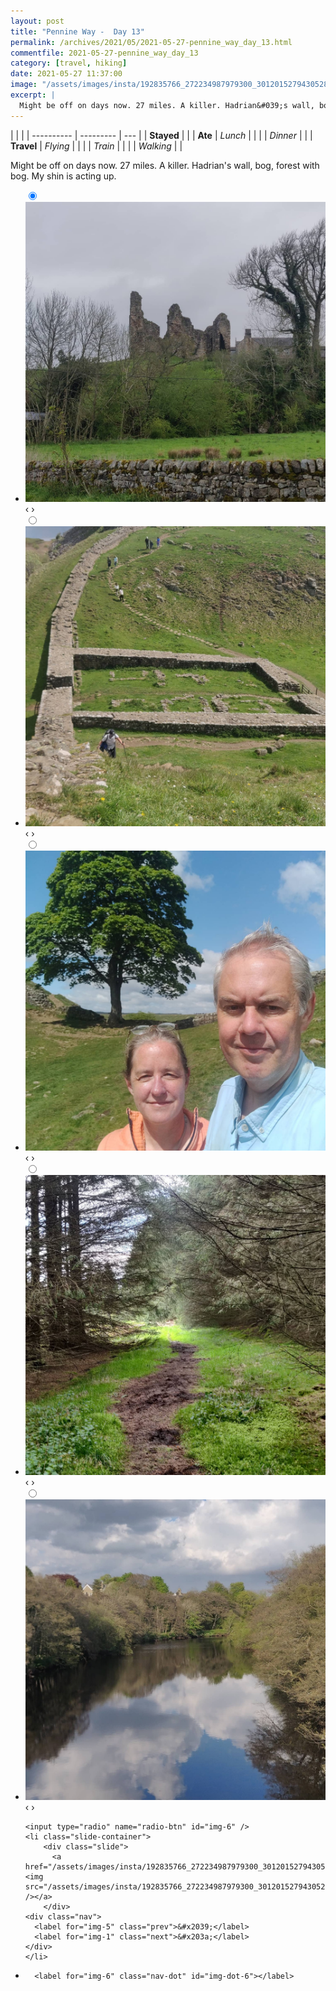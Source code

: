 ```yaml
---
layout: post
title: "Pennine Way -  Day 13"
permalink: /archives/2021/05/2021-05-27-pennine_way_day_13.html
commentfile: 2021-05-27-pennine_way_day_13
category: [travel, hiking]
date: 2021-05-27 11:37:00
image: "/assets/images/insta/192835766_272234987979300_3012015279430528674_n_17898338876050783.jpg"
excerpt: |
  Might be off on days now. 27 miles. A killer. Hadrian&#039;s wall, bog, forest with bog. My shin is acting up.
---
```


|            |           |
| ---------- | --------- | --- |
| **Stayed** |           |
| **Ate**    | _Lunch_   |     |
|            | _Dinner_  |     |
| **Travel** | _Flying_  |     |
|            | _Train_   |     |
|            | _Walking_ |     |

Might be off on days now. 27 miles. A killer. Hadrian&#039;s wall, bog, forest with bog. My shin is acting up.

<ul class="slides">
    <input type="radio" name="radio-btn" id="img-1" checked="checked" />
    <li class="slide-container">
        <div class="slide">
          <a href="/assets/images/insta/191854761_382121309802410_5590444992459515542_n_18158272378155651.jpg"><img src="/assets/images/insta/191854761_382121309802410_5590444992459515542_n_18158272378155651.jpg" /></a>
        </div>
    <div class="nav">
      <label for="img-6" class="prev">&#x2039;</label>
      <label for="img-2" class="next">&#x203a;</label>
    </div>
    </li>
        <input type="radio" name="radio-btn" id="img-2"  />
    <li class="slide-container">
        <div class="slide">
          <a href="/assets/images/insta/191797658_782748925765057_8168761172414619749_n_18226536322001084.jpg"><img src="/assets/images/insta/191797658_782748925765057_8168761172414619749_n_18226536322001084.jpg" /></a>
        </div>
    <div class="nav">
      <label for="img-1" class="prev">&#x2039;</label>
      <label for="img-3" class="next">&#x203a;</label>
    </div>
    </li>
        <input type="radio" name="radio-btn" id="img-3"  />
    <li class="slide-container">
        <div class="slide">
          <a href="/assets/images/insta/192108102_249336306952742_2098467714554388828_n_18165274876132046.jpg"><img src="/assets/images/insta/192108102_249336306952742_2098467714554388828_n_18165274876132046.jpg" /></a>
        </div>
    <div class="nav">
      <label for="img-2" class="prev">&#x2039;</label>
      <label for="img-4" class="next">&#x203a;</label>
    </div>
    </li>
        <input type="radio" name="radio-btn" id="img-4"  />
    <li class="slide-container">
        <div class="slide">
          <a href="/assets/images/insta/192290920_2769608520002940_6049559170485529726_n_18114861700238720.jpg"><img src="/assets/images/insta/192290920_2769608520002940_6049559170485529726_n_18114861700238720.jpg" /></a>
        </div>
    <div class="nav">
      <label for="img-3" class="prev">&#x2039;</label>
      <label for="img-5" class="next">&#x203a;</label>
    </div>
    </li>
        <input type="radio" name="radio-btn" id="img-5"  />
    <li class="slide-container">
        <div class="slide">
          <a href="/assets/images/insta/193306857_115980193998531_961485946769784531_n_17929719424577486.jpg"><img src="/assets/images/insta/193306857_115980193998531_961485946769784531_n_17929719424577486.jpg" /></a>
        </div>
    <div class="nav">
      <label for="img-4" class="prev">&#x2039;</label>
      <label for="img-6" class="next">&#x203a;</label>
    </div>
    </li>
    
    <input type="radio" name="radio-btn" id="img-6" />
    <li class="slide-container">
        <div class="slide">
          <a href="/assets/images/insta/192835766_272234987979300_3012015279430528674_n_17898338876050783.jpg"><img src="/assets/images/insta/192835766_272234987979300_3012015279430528674_n_17898338876050783.jpg" /></a>
        </div>
    <div class="nav">
      <label for="img-5" class="prev">&#x2039;</label>
      <label for="img-1" class="next">&#x203a;</label>
    </div>
    </li>
			
<li class="nav-dots">
      <label for="img-1" class="nav-dot" id="img-dot-1"></label>
      <label for="img-2" class="nav-dot" id="img-dot-2"></label>
      <label for="img-3" class="nav-dot" id="img-dot-3"></label>
      <label for="img-4" class="nav-dot" id="img-dot-4"></label>
      <label for="img-5" class="nav-dot" id="img-dot-5"></label>

      <label for="img-6" class="nav-dot" id="img-dot-6"></label>

</li>
</ul>
